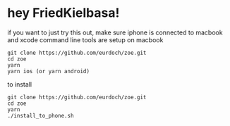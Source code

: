 # hey FriedKielbasa!

if you want to just try this out, make sure iphone is connected to macbook and xcode command line tools are setup on macbook
```
git clone https://github.com/eurdoch/zoe.git
cd zoe
yarn
yarn ios (or yarn android)
```

to install 
```
git clone https://github.com/eurdoch/zoe.git
cd zoe
yarn
./install_to_phone.sh
```
